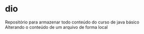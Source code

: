 # dio
Repositório para armazenar todo conteúdo do curso de java básico
Alterando o conteúdo de um arquivo de forma local